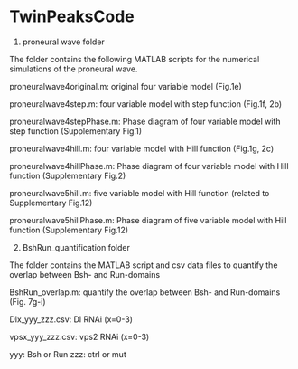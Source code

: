# TwinPeaksCode
1. proneural wave folder
 
The folder contains the following MATLAB scripts for the numerical simulations of the proneural wave. 

proneuralwave4original.m: original four variable model (Fig.1e)

proneuralwave4step.m: four variable model with step function (Fig.1f, 2b)

proneuralwave4stepPhase.m: Phase diagram of four variable model with step function (Supplementary Fig.1)

proneuralwave4hill.m: four variable model with Hill function (Fig.1g, 2c)

proneuralwave4hillPhase.m: Phase diagram of four variable model with Hill function (Supplementary Fig.2)

proneuralwave5hill.m: five variable model with Hill function (related to Supplementary Fig.12)

proneuralwave5hillPhase.m: Phase diagram of five variable model with Hill function (Supplementary Fig.12)

2. BshRun_quantification folder

The folder contains the MATLAB script and csv data files to quantify the overlap between Bsh- and Run-domains

BshRun_overlap.m: quantify the overlap between Bsh- and Run-domains (Fig. 7g-i)

Dlx_yyy_zzz.csv: Dl RNAi (x=0-3)

vpsx_yyy_zzz.csv: vps2 RNAi (x=0-3)

  yyy: Bsh or Run zzz: ctrl or mut
